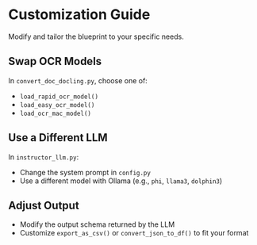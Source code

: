# Customization Guide

Modify and tailor the blueprint to your specific needs.

## Swap OCR Models

In `convert_doc_docling.py`, choose one of:

- `load_rapid_ocr_model()`
- `load_easy_ocr_model()`
- `load_ocr_mac_model()`

## Use a Different LLM

In `instructor_llm.py`:

- Change the system prompt in `config.py`
- Use a different model with Ollama (e.g., `phi`, `llama3`, `dolphin3`)

## Adjust Output

- Modify the output schema returned by the LLM
- Customize `export_as_csv()` or `convert_json_to_df()` to fit your format
